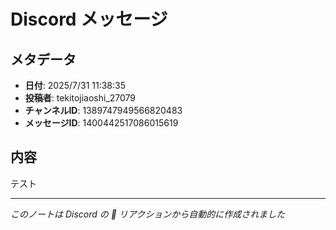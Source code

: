 # Discord メッセージ

## メタデータ
- **日付**: 2025/7/31 11:38:35
- **投稿者**: tekitojiaoshi_27079
- **チャンネルID**: 1389747949566820483
- **メッセージID**: 1400442517086015619

## 内容

テスト

---
*このノートは Discord の 📝 リアクションから自動的に作成されました*

